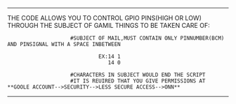 **************************************************************************************************************************************
THE CODE ALLOWS YOU TO CONTROL GPIO PINS(HIGH OR LOW) THROUGH THE SUBJECT OF GAMIL
THINGS TO BE TAKEN CARE OF:
                        
                        #SUBJECT OF MAIL,MUST CONTAIN ONLY PINNUMBER(BCM) AND PINSIGNAL WITH A SPACE INBETWEEN
                                
                                 EX:14 1
                                    14 0
                                 
                        #CHARACTERS IN SUBJECT WOULD END THE SCRIPT
                        #IT IS REUIRED THAT YOU GIVE PERMISSIONS AT **GOOLE ACCOUNT-->SECURITY-->LESS SECURE ACCESS-->ONN** 
**************************************************************************************************************************************
